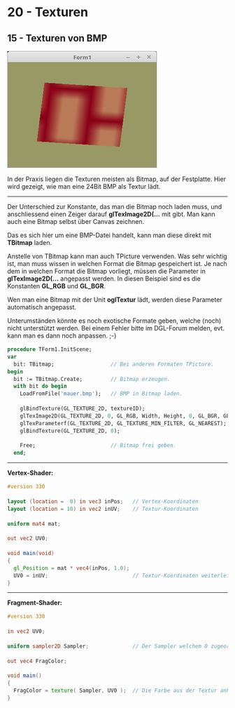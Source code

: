 # 20 - Texturen
## 15 - Texturen von BMP

![image.png](image.png)

In der Praxis liegen die Texturen meisten als Bitmap, auf der Festplatte.
Hier wird gezeigt, wie man eine 24Bit BMP als Textur lädt.

---
Der Unterschied zur Konstante, das man die Bitmap noch laden muss, und anschliessend einen Zeiger darauf **glTexImage2D(...** mit gibt.
Man kann auch eine Bitmap selbst über Canvas zeichnen.

Das es sich hier um eine BMP-Datei handelt, kann man diese direkt mit **TBitmap** laden.

Anstelle von TBitmap kann man auch TPicture verwenden. Was sehr wichtig ist, man muss wissen in welchen Format die Bitmap gespeichert ist.
Je nach dem in welchen Format die Bitmap vorliegt, müssen die Parameter in **glTexImage2D(...** angepasst werden.
In diesen Beispiel sind es die Konstanten **GL_RGB** und **GL_BGR**.

Wen man eine Bitmap mit der Unit **oglTextur** lädt, werden diese Parameter automatisch angepasst.

Unterumständen könnte es noch exotische Formate geben, welche (noch) nicht unterstützt werden.
Bei einem Fehler bitte im DGL-Forum melden, evt. kann man es dann noch anpassen. ;-)

```pascal
procedure TForm1.InitScene;
var
  bit: TBitmap;                  // Bei anderen Formaten TPicture.
begin
  bit := TBitmap.Create;         // Bitmap erzeugen.
  with bit do begin
    LoadFromFile('mauer.bmp');   // BMP in Bitmap laden.

    glBindTexture(GL_TEXTURE_2D, textureID);
    glTexImage2D(GL_TEXTURE_2D, 0, GL_RGB, Width, Height, 0, GL_BGR, GL_UNSIGNED_BYTE, RawImage.Data); // Zeiger auf Bitmap übergeben.
    glTexParameterf(GL_TEXTURE_2D, GL_TEXTURE_MIN_FILTER, GL_NEAREST);
    glBindTexture(GL_TEXTURE_2D, 0);

    Free;                        // Bitmap frei geben.
  end;
```


---
**Vertex-Shader:**

```glsl
#version 330

layout (location =  0) in vec3 inPos;   // Vertex-Koordinaten
layout (location = 10) in vec2 inUV;    // Textur-Koordinaten

uniform mat4 mat;

out vec2 UV0;

void main(void)
{
  gl_Position = mat * vec4(inPos, 1.0);
  UV0 = inUV;                           // Textur-Koordinaten weiterleiten.
}

```


---
**Fragment-Shader:**

```glsl
#version 330

in vec2 UV0;

uniform sampler2D Sampler;              // Der Sampler welchem 0 zugeordnet wird.

out vec4 FragColor;

void main()
{
  FragColor = texture( Sampler, UV0 );  // Die Farbe aus der Textur anhand der Koordinten auslesen.
}

```


